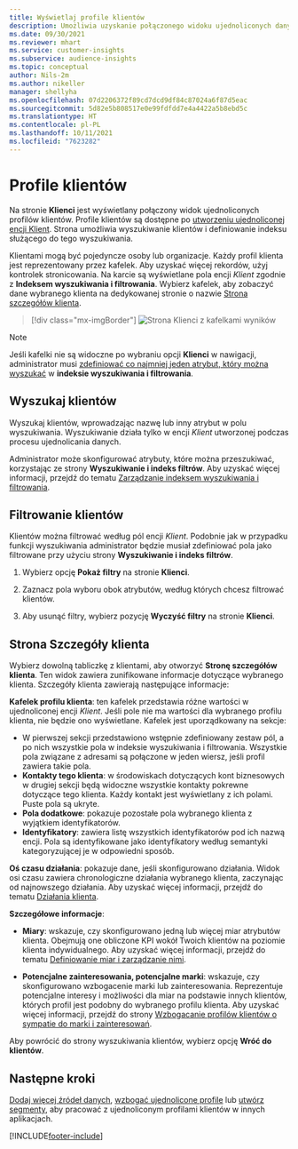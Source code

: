 ```yaml
---
title: Wyświetlaj profile klientów
description: Umożliwia uzyskanie połączonego widoku ujednoliconych danych klienta.
ms.date: 09/30/2021
ms.reviewer: mhart
ms.service: customer-insights
ms.subservice: audience-insights
ms.topic: conceptual
author: Nils-2m
ms.author: nikeller
manager: shellyha
ms.openlocfilehash: 07d2206372f89cd7dcd9df84c87024a6f87d5eac
ms.sourcegitcommit: 5d82e5b808517e0e99fdfdd7e4a4422a5b8ebd5c
ms.translationtype: HT
ms.contentlocale: pl-PL
ms.lasthandoff: 10/11/2021
ms.locfileid: "7623282"
---
```

# <a name="customer-profiles"></a>Profile klientów

Na stronie **Klienci** jest wyświetlany połączony widok ujednoliconych profilów klientów. Profile klientów są dostępne po [utworzeniu ujednoliconej encji Klient](data-unification.md). Strona umożliwia wyszukiwanie klientów i definiowanie indeksu służącego do tego wyszukiwania.

Klientami mogą być pojedyncze osoby lub organizacje. Każdy profil klienta jest reprezentowany przez kafelek. Aby uzyskać więcej rekordów, użyj kontrolek stronicowania. Na karcie są wyświetlane pola encji *Klient* zgodnie z **Indeksem wyszukiwania i filtrowania**. Wybierz kafelek, aby zobaczyć dane wybranego klienta na dedykowanej stronie o nazwie [Strona szczegółów klienta](customer-profiles.md#customer-details-page).

> [!div class="mx-imgBorder"] 
> ![Strona Klienci z kafelkami wyników](media/customers-page-result-tiles-B2C.png "Strona Klienci z kafelkami wyników")

> [!NOTE]
> Jeśli kafelki nie są widoczne po wybraniu opcji **Klienci** w nawigacji, administrator musi [zdefiniować co najmniej jeden atrybut, który można wyszukać](search-filter-index.md) w **indeksie wyszukiwania i filtrowania**.

## <a name="search-for-customers"></a>Wyszukaj klientów

Wyszukaj klientów, wprowadzając nazwę lub inny atrybut w polu wyszukiwania. Wyszukiwanie działa tylko w encji _Klient_ utworzonej podczas procesu ujednolicania danych.

Administrator może skonfigurować atrybuty, które można przeszukiwać, korzystając ze strony **Wyszukiwanie i indeks filtrów**. Aby uzyskać więcej informacji, przejdź do tematu [Zarządzanie indeksem wyszukiwania i filtrowania](search-filter-index.md).

## <a name="filter-customers"></a>Filtrowanie klientów

Klientów można filtrować według pól encji _Klient_. Podobnie jak w przypadku funkcji wyszukiwania administrator będzie musiał zdefiniować pola jako filtrowane przy użyciu strony **Wyszukiwanie i indeks filtrów**.

1. Wybierz opcję **Pokaż filtry** na stronie **Klienci**.

1. Zaznacz pola wyboru obok atrybutów, według których chcesz filtrować klientów.

1. Aby usunąć filtry, wybierz pozycję **Wyczyść filtry** na stronie **Klienci**.

## <a name="customer-details-page"></a>Strona Szczegóły klienta

Wybierz dowolną tabliczkę z klientami, aby otworzyć **Stronę szczegółów klienta**. Ten widok zawiera zunifikowane informacje dotyczące wybranego klienta. Szczegóły klienta zawierają następujące informacje:

**Kafelek profilu klienta**: ten kafelek przedstawia różne wartości w ujednoliconej encji _Klient_. Jeśli pole nie ma wartości dla wybranego profilu klienta, nie będzie ono wyświetlane. Kafelek jest uporządkowany na sekcje:  
  - W pierwszej sekcji przedstawiono wstępnie zdefiniowany zestaw pól, a po nich wszystkie pola w indeksie wyszukiwania i filtrowania. Wszystkie pola związane z adresami są połączone w jeden wiersz, jeśli profil zawiera takie pola. 
  - **Kontakty tego klienta**: w środowiskach dotyczących kont biznesowych w drugiej sekcji będą widoczne wszystkie kontakty pokrewne dotyczące tego klienta. Każdy kontakt jest wyświetlany z ich polami. Puste pola są ukryte.
  - **Pola dodatkowe**: pokazuje pozostałe pola wybranego klienta z wyjątkiem identyfikatorów. 
  - **Identyfikatory**: zawiera listę wszystkich identyfikatorów pod ich nazwą encji. Pola są identyfikowane jako identyfikatory według semantyki kategoryzującej je w odpowiedni sposób.

**Oś czasu działania**: pokazuje dane, jeśli skonfigurowano działania. Widok osi czasu zawiera chronologiczne działania wybranego klienta, zaczynając od najnowszego działania. Aby uzyskać więcej informacji, przejdź do tematu [Działania klienta](activities.md).

**Szczegółowe informacje**:  
  - **Miary**: wskazuje, czy skonfigurowano jedną lub więcej miar atrybutów klienta. Obejmują one obliczone KPI wokół Twoich klientów na poziomie klienta indywidualnego. Aby uzyskać więcej informacji, przejdź do tematu [Definiowanie miar i zarządzanie nimi](measures.md).

  - **Potencjalne zainteresowania, potencjalne marki**: wskazuje, czy skonfigurowano wzbogacenie marki lub zainteresowania. Reprezentuje potencjalne interesy i możliwości dla miar na podstawie innych klientów, których profil jest podobny do wybranego profilu klienta. Aby uzyskać więcej informacji, przejdź do strony [Wzbogacanie profilów klientów o sympatie do marki i zainteresowań](enrichment-microsoft.md).

Aby powrócić do strony wyszukiwania klientów, wybierz opcję **Wróć do klientów**.

## <a name="next-steps"></a>Następne kroki

[Dodaj więcej źródeł danych](data-sources.md), [wzbogać ujednolicone profile](enrichment-hub.md) lub [utwórz segmenty](segments.md), aby pracować z ujednoliconym profilami klientów w innych aplikacjach.


[!INCLUDE[footer-include](../includes/footer-banner.md)]
